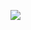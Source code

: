 <a href="https://git.io/streak-stats"><img src="https://streak-stats.demolab.com?user=faithbrnttt"/></a>
